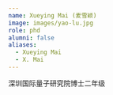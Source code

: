 ```yaml
---
name: Xueying Mai (麦雪颖)
image: images/yao-lu.jpg
role: phd
alumni: false
aliases:
  - Xueying Mai
  - X. Mai
---
```


深圳国际量子研究院博士二年级
